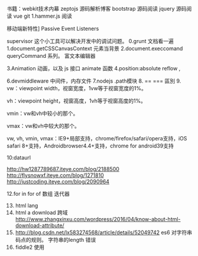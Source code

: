  

书籍：webkit技术内幕
zeptojs 源码解析博客
bootstrap 源码阅读
jquery 源码阅读
vue
git
1.hammer.js 阅读



 

移动端新特性] Passive Event Listeners

supervisor 这个小工具可以解决开发中的调试问题。 
0.grunt 文档看一遍
1.document.getCSSCanvasContext  元素当背景
2.document.execcomand  queryCommand 系列。 富文本编辑器
 
3.Animation  动画，以及 js 接口 animate 函数
4.position:absolute reflow ,

6.devmiddleware 中间件，内存文件
7.nodejs .path模块
8. ==   === 區別
9. vw：viewpoint width，视窗宽度，1vw等于视窗宽度的1%。

vh：viewpoint height，视窗高度，1vh等于视窗高度的1%。

vmin：vw和vh中较小的那个。

vmax：vw和vh中较大的那个。

vw, vh, vmin, vmax：IE9+局部支持，chrome/firefox/safari/opera支持，iOS safari 8+支持，Androidbrowser4.4+支持，chrome for android39支持
 
 
10:dataurl

http://hw1287789687.iteye.com/blog/2188500
http://flysnowxf.iteye.com/blog/1271810
http://justcoding.iteye.com/blog/2090964

 
12.for in  for of 数组 迭代器

13. html lang
14. html a download 跨域 http://www.zhangxinxu.com/wordpress/2016/04/know-about-html-download-attribute/
15. http://blog.csdn.net/lx583274568/article/details/52049742 es6 对字符串码点的规则。  字符串的length 错误
16. fiddle2 使用
